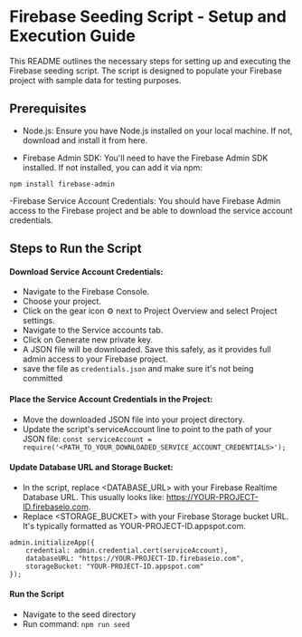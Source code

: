 # Firebase Seeding Script - Setup and Execution Guide

This README outlines the necessary steps for setting up and executing the Firebase seeding script. The script is designed to populate your Firebase project with sample data for testing purposes.


## Prerequisites

- Node.js: Ensure you have Node.js installed on your local machine. If not, download and install it from here.

- Firebase Admin SDK: You'll need to have the Firebase Admin SDK installed. If not installed, you can add it via npm:

```npm install firebase-admin```

-Firebase Service Account Credentials: You should have Firebase Admin access to the Firebase project and be able to download the service account credentials.


## Steps to Run the Script

#### Download Service Account Credentials:

- Navigate to the Firebase Console.
- Choose your project.
- Click on the gear icon ⚙️ next to Project Overview and select Project settings.
- Navigate to the Service accounts tab.
- Click on Generate new private key.
- A JSON file will be downloaded. Save this safely, as it provides full admin access to your Firebase project.
- save the file as ```credentials.json``` and make sure it's not being committed 

#### Place the Service Account Credentials in the Project:

- Move the downloaded JSON file into your project directory.
- Update the script's serviceAccount line to point to the path of your JSON file:
```const serviceAccount = require('<PATH_TO_YOUR_DOWNLOADED_SERVICE_ACCOUNT_CREDENTIALS>');```


#### Update Database URL and Storage Bucket:


- In the script, replace <DATABASE_URL> with your Firebase Realtime Database URL. This usually looks like: https://YOUR-PROJECT-ID.firebaseio.com.
- Replace <STORAGE_BUCKET> with your Firebase Storage bucket URL. It's typically formatted as YOUR-PROJECT-ID.appspot.com.



``` 
admin.initializeApp({
    credential: admin.credential.cert(serviceAccount),
    databaseURL: "https://YOUR-PROJECT-ID.firebaseio.com",
    storageBucket: "YOUR-PROJECT-ID.appspot.com"
}); 
```

#### Run the Script

- Navigate to the seed directory
- Run command: ```npm run seed```




